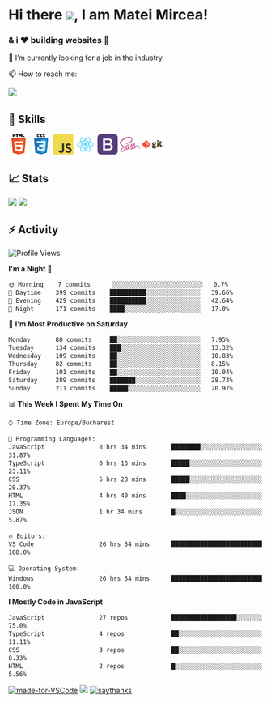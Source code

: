 # Hi there <img src="https://raw.githubusercontent.com/MartinHeinz/MartinHeinz/master/wave.gif" width="30px">, I am Matei Mircea!
### & i ❤️ building websites 🙌

🔭 I’m currently looking for a job in the industry

📫 How to reach me:

<a href="https://www.linkedin.com/in/mateimircea/">
  <img src="https://img.shields.io/badge/--linkedin?label=LinkedIn&logo=LinkedIn&style=social" />
<a>
 
 
## 🚀 Skills 
<div display="inline">
<img alt="HTML5" width="40px" src="https://raw.githubusercontent.com/github/explore/80688e429a7d4ef2fca1e82350fe8e3517d3494d/topics/html/html.png" />
<img alt="CSS3" width="40px" src="https://raw.githubusercontent.com/github/explore/80688e429a7d4ef2fca1e82350fe8e3517d3494d/topics/css/css.png" />
<img alt="JavaScript" width="40px" src="https://raw.githubusercontent.com/github/explore/80688e429a7d4ef2fca1e82350fe8e3517d3494d/topics/javascript/javascript.png" />
<img alt="React" width="40px" src="https://raw.githubusercontent.com/github/explore/80688e429a7d4ef2fca1e82350fe8e3517d3494d/topics/react/react.png" />
<img alt="bootstrap" width="40px" src="https://raw.githubusercontent.com/github/explore/78df643247d429f6cc873026c0622819ad797942/topics/bootstrap/bootstrap.png" />
<img alt="Sass" width="40px" src="https://raw.githubusercontent.com/github/explore/80688e429a7d4ef2fca1e82350fe8e3517d3494d/topics/sass/sass.png" />
<img alt="Git" width="40px" src="https://raw.githubusercontent.com/github/explore/80688e429a7d4ef2fca1e82350fe8e3517d3494d/topics/git/git.png" />
<div>


## 📈 Stats 
<div display="inline">
<img src="https://github-readme-stats.vercel.app/api/top-langs/?username=Matei87&theme=radical&show_icons=true" />
<img src="https://github-readme-stats.vercel.app/api?username=Matei87&theme=radical&show_icons=true" />
<div>


## :zap: Activity
<!--START_SECTION:waka-->
![Profile Views](http://img.shields.io/badge/Profile%20Views-0-blue)

**I'm a Night 🦉** 

```text
🌞 Morning    7 commits      ░░░░░░░░░░░░░░░░░░░░░░░░░   0.7% 
🌆 Daytime    399 commits    ██████████░░░░░░░░░░░░░░░   39.66% 
🌃 Evening    429 commits    ██████████░░░░░░░░░░░░░░░   42.64% 
🌙 Night      171 commits    ████░░░░░░░░░░░░░░░░░░░░░   17.0%

```
📅 **I'm Most Productive on Saturday** 

```text
Monday       80 commits     ██░░░░░░░░░░░░░░░░░░░░░░░   7.95% 
Tuesday      134 commits    ███░░░░░░░░░░░░░░░░░░░░░░   13.32% 
Wednesday    109 commits    ██░░░░░░░░░░░░░░░░░░░░░░░   10.83% 
Thursday     82 commits     ██░░░░░░░░░░░░░░░░░░░░░░░   8.15% 
Friday       101 commits    ██░░░░░░░░░░░░░░░░░░░░░░░   10.04% 
Saturday     289 commits    ███████░░░░░░░░░░░░░░░░░░   28.73% 
Sunday       211 commits    █████░░░░░░░░░░░░░░░░░░░░   20.97%

```


📊 **This Week I Spent My Time On** 

```text
⌚︎ Time Zone: Europe/Bucharest

💬 Programming Languages: 
JavaScript               8 hrs 34 mins       ████████░░░░░░░░░░░░░░░░░   31.87% 
TypeScript               6 hrs 13 mins       █████░░░░░░░░░░░░░░░░░░░░   23.11% 
CSS                      5 hrs 28 mins       █████░░░░░░░░░░░░░░░░░░░░   20.37% 
HTML                     4 hrs 40 mins       ████░░░░░░░░░░░░░░░░░░░░░   17.35% 
JSON                     1 hr 34 mins        █░░░░░░░░░░░░░░░░░░░░░░░░   5.87%

🔥 Editors: 
VS Code                  26 hrs 54 mins      █████████████████████████   100.0%

💻 Operating System: 
Windows                  26 hrs 54 mins      █████████████████████████   100.0%

```

**I Mostly Code in JavaScript** 

```text
JavaScript               27 repos            ██████████████████░░░░░░░   75.0% 
TypeScript               4 repos             ██░░░░░░░░░░░░░░░░░░░░░░░   11.11% 
CSS                      3 repos             ██░░░░░░░░░░░░░░░░░░░░░░░   8.33% 
HTML                     2 repos             █░░░░░░░░░░░░░░░░░░░░░░░░   5.56%

```



<!--END_SECTION:waka-->
  
  
  

[![made-for-VSCode](https://img.shields.io/badge/Made%20for-VSCode-1f425f.svg)](https://code.visualstudio.com/)
<img src="https://img.shields.io/badge/MADE%20WITH%20%E2%9D%A4%EF%B8%8F%20IN-ROMANIA-%23CD0000?style=for-the-badge" />
[![saythanks](https://img.shields.io/badge/say-thanks-ff69b4.svg)](https://saythanks.io/to/kennethreitz)
